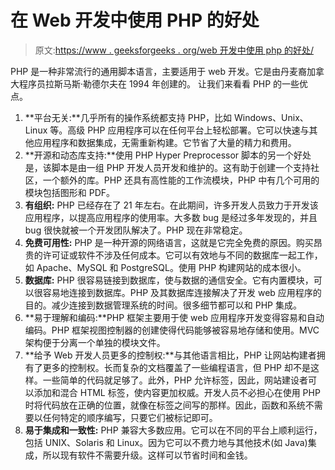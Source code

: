 # 在 Web 开发中使用 PHP 的好处

> 原文:[https://www . geeksforgeeks . org/web 开发中使用 php 的好处/](https://www.geeksforgeeks.org/benefits-of-using-php-in-web-development/)

PHP 是一种非常流行的通用脚本语言，主要适用于 web 开发。它是由丹麦裔加拿大程序员拉斯马斯·勒德尔夫在 1994 年创建的。
让我们来看看 PHP 的一些优点。

1.  **平台无关:**几乎所有的操作系统都支持 PHP，比如 Windows、Unix、Linux 等。高级 PHP 应用程序可以在任何平台上轻松部署。它可以快速与其他应用程序和数据集成，无需重新构建。它节省了大量的精力和费用。
2.  **开源和动态库支持:**使用 PHP Hyper Preprocessor 脚本的另一个好处是，该脚本是由一组 PHP 开发人员开发和维护的。这有助于创建一个支持社区，一个额外的库。PHP 还具有高性能的工作流模块，PHP 中有几个可用的模块包括图形和 PDF。
3.  **有组织:** PHP 已经存在了 21 年左右。在此期间，许多开发人员致力于开发该应用程序，以提高应用程序的使用率。大多数 bug 是经过多年发现的，并且 bug 很快就被一个开发团队解决了。PHP 现在非常稳定。
4.  **免费可用性:** PHP 是一种开源的网络语言，这就是它完全免费的原因。购买昂贵的许可证或软件不涉及任何成本。它可以有效地与不同的数据库一起工作，如 Apache、MySQL 和 PostgreSQL。使用 PHP 构建网站的成本很小。
5.  **数据库:** PHP 很容易链接到数据库，使与数据的通信安全。它有内置模块，可以很容易地连接到数据库。PHP 及其数据库连接解决了开发 web 应用程序的目的。减少连接到数据管理系统的时间。很多细节都可以和 PHP 集成。
6.  **易于理解和编码:**PHP 框架主要用于使 web 应用程序开发变得容易和自动编码。PHP 框架视图控制器的创建使得代码能够被容易地存储和使用。MVC 架构便于分离一个单独的模块文件。
7.  **给予 Web 开发人员更多的控制权:**与其他语言相比，PHP 让网站构建者拥有了更多的控制权。长而复杂的文档覆盖了一些编程语言，但 PHP 却不是这样。一些简单的代码就足够了。此外，PHP 允许标签，因此，网站建设者可以添加和混合 HTML 标签，使内容更加权威。开发人员不必担心在使用 PHP 时将代码放在正确的位置，就像在标签之间写的那样。因此，函数和系统不需要以任何特定的顺序编写，只要它们被标记即可。
8.  **易于集成和一致性:** PHP 兼容大多数应用。它可以在不同的平台上顺利运行，包括 UNIX、Solaris 和 Linux。因为它可以不费力地与其他技术(如 Java)集成，所以现有软件不需要升级。这样可以节省时间和金钱。